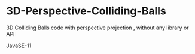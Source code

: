 # 3D-Perspective-Colliding-Balls
3D Colliding Balls code with perspective projection , without any library or API 

JavaSE-11
